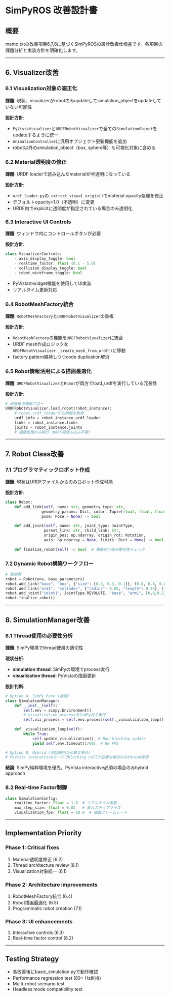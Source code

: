 # SimPyROS 改善設計書

## 概要
memo.txtの改善項目6,7,8に基づくSimPyROSの設計改善仕様書です。各項目の課題分析と実装方針を明確化します。

---

## 6. Visualizer改善

### 6.1 Visualization対象の適正化
**課題**: 現状、visualizerがrobotのみupdateしてsimulation_objectをupdateしていない可能性

**設計方針**:
- `PyVistaVisualizer`と`URDFRobotVisualizer`で全ての`SimulationObject`をupdateするように統一
- `AnimationController`に汎用オブジェクト更新機能を追加
- robot以外のsimulation_object（box, sphere等）も可視化対象に含める

### 6.2 Material透明度の修正
**課題**: URDF loaderで読み込んだmaterialが半透明になっている

**設計方針**:
- `urdf_loader.py`の`_extract_visual_origin()`でmaterial opacity処理を修正
- デフォルトopacity=1.0（不透明）に変更
- URDF内でexplicitに透明度が指定されている場合のみ透明化

### 6.3 Interactive UI Controls
**課題**: ウィンドウ内にコントロールボタンが必要

**設計方針**:
```python
class VisualizerControls:
    - axis_display_toggle: bool
    - realtime_factor: float (0.1 - 5.0)
    - collision_display_toggle: bool
    - robot_wireframe_toggle: bool
```
- PyVistaのwidget機能を使用してUI実装
- リアルタイム更新対応

### 6.4 RobotMeshFactory統合
**課題**: `RobotMeshFactory`と`URDFRobotVisualizer`の重複

**設計方針**:
- `RobotMeshFactory`の機能を`URDFRobotVisualizer`に統合
- URDF mesh作成ロジックを`URDFRobotVisualizer._create_mesh_from_urdf()`に移動
- factory pattern維持しつつcode duplication解消

### 6.5 Robot情報活用による描画最適化
**課題**: `URDFRobotVisualizer`と`Robot`が両方でload_urdfを実行している冗長性

**設計方針**:
```python
# 改善後の描画フロー
URDFRobotVisualizer.load_robot(robot_instance):
    # robot.urdf_loaderから情報を取得
    urdf_info = robot_instance.urdf_loader
    links = robot_instance.links
    joints = robot_instance.joints
    # 描画処理のみ実行（URDF再読み込み不要）
```

---

## 7. Robot Class改善

### 7.1 プログラマティックロボット作成
**課題**: 現状はURDFファイルからのみロボット作成可能

**設計方針**:
```python
class Robot:
    def add_link(self, name: str, geometry_type: str, 
                geometry_params: Dict, color: Tuple[float, float, float],
                pose: Pose = None) -> bool
    
    def add_joint(self, name: str, joint_type: JointType,
                 parent_link: str, child_link: str,
                 origin_pos: np.ndarray, origin_rot: Rotation,
                 axis: np.ndarray = None, limits: Dict = None) -> bool
    
    def finalize_robot(self) -> bool  # 構築完了後の整合性チェック
```

### 7.2 Dynamic Robot構築ワークフロー
```python
# 使用例
robot = Robot(env, base_parameters)
robot.add_link("base", "box", {"size": [0.3, 0.3, 0.1]}, (0.8, 0.8, 0.8))
robot.add_link("arm1", "cylinder", {"radius": 0.05, "length": 0.35}, (1.0, 0.5, 0.0))
robot.add_joint("joint1", JointType.REVOLUTE, "base", "arm1", [0,0,0.1], Rotation.identity())
robot.finalize_robot()
```

---

## 8. SimulationManager改善

### 8.1 Thread使用の必要性分析
**課題**: SimPy環境でthread使用の適切性

**現状分析**:
- **simulation thread**: SimPyの環境でprocess実行
- **visualization thread**: PyVistaの描画更新

**設計判断**:
```python
# Option A: SimPy Pure (推奨)
class SimulationManager:
    def __init__(self):
        self.env = simpy.Environment()
        # visualization processをSimPy内で実行
        self.viz_process = self.env.process(self._visualization_loop())
    
    def _visualization_loop(self):
        while True:
            self.update_visualization()  # Non-blocking update
            yield self.env.timeout(1/60)  # 60 FPS

# Option B: Hybrid (現状維持が必要な場合)
# PyVista interactiveモードでblocking callが必要な場合のみthread使用
```

**結論**: SimPy純粋環境を優先。PyVista interactive必須の場合のみhybrid approach

### 8.2 Real-time Factor制御
```python
class SimulationConfig:
    realtime_factor: float = 1.0  # リアルタイム係数
    max_step_size: float = 0.01   # 最大ステップサイズ
    visualization_fps: float = 60.0  # 描画フレームレート
```

---

## Implementation Priority

### Phase 1: Critical fixes
1. Material透明度修正 (6.2)
2. Thread architecture review (8.1)
3. Visualization対象統一 (6.1)

### Phase 2: Architecture improvements  
1. RobotMeshFactory統合 (6.4)
2. Robot描画最適化 (6.5)
3. Programmatic robot creation (7.1)

### Phase 3: UI enhancements
1. Interactive controls (6.3)
2. Real-time factor control (8.2)

---

## Testing Strategy
- 各改善後にbasic_simulation.pyで動作確認
- Performance regression test (89+ Hz維持)
- Multi-robot scenario test
- Headless mode compatibility test